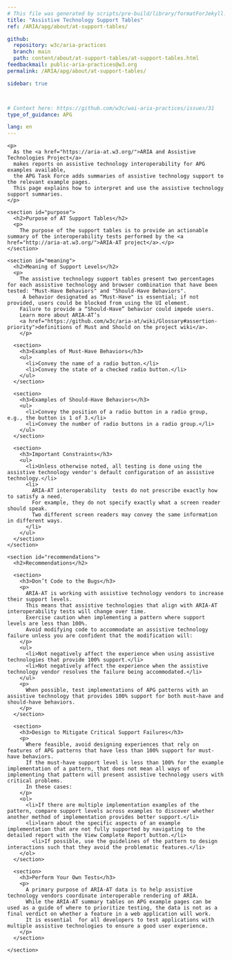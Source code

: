 ```yaml
---
# This file was generated by scripts/pre-build/library/formatForJekyll.js
title: "Assistive Technology Support Tables"
ref: /ARIA/apg/about/at-support-tables/

github:
  repository: w3c/aria-practices
  branch: main
  path: content/about/at-support-tables/at-support-tables.html
feedbackmail: public-aria-practices@w3.org
permalink: /ARIA/apg/about/at-support-tables/

sidebar: true



# Context here: https://github.com/w3c/wai-aria-practices/issues/31
type_of_guidance: APG

lang: en
---
```

<meta charset="UTF-8" />
<meta content="width=device-width, initial-scale=1.0" name="viewport" />
<title>AT Support Tables</title>

<script src="../../../../content-assets/wai-aria-practices/shared/js/highlight.pack.js"></script>
<script src="../../../../content-assets/wai-aria-practices/shared/js/app.js"></script>


<link 
  rel="stylesheet"
  href="{{ '/content-assets/wai-aria-practices/styles.css' | relative_url }}"
>
<!-- Code highlighting styles -->
<link 
  rel="stylesheet"
  href="{{ '/content-assets/wai-aria-practices/shared/css/github.css' | relative_url }}"
>

<script>
const addBodyClass = undefined;
const enableSidebar = true;
if (addBodyClass) document.body.classList.add(addBodyClass);
if (enableSidebar) document.body.classList.add('has-sidebar');
</script>
    

<script>
    const parentPage = window.location.pathname.match(
      /\/(patterns|practices|about)\//
    )?.[1];
    if (parentPage) {
      const parentHref = 'a[href*="' + parentPage + '"]';
      document.querySelector(parentHref).classList.add('active');
    }
  </script>
<div>

  <div>
    
    <p>
      As the <a href="https://aria-at.w3.org/">ARIA and Assistive Technologies Project</a>
      makes reports on assistive technology interoperability for APG examples available,
      the APG Task Force adds summaries of assistive technology support to the relevant example pages.
      This page explains how to interpret and use the assistive technology support summaries.
    </p>

    <section id="purpose">
      <h2>Purpose of AT Support Tables</h2>
      <p>
        The purpose of the support tables is to provide an actionable summary of the interoperability tests performed by the <a href="http://aria-at.w3.org/">ARIA-AT project</a>.</p>
    </section>

    <section id="meaning">
      <h2>Meaning of Support Levels</h2>
      <p>
        The assistive technology support tables present two percentages for each assistive technology and browser combination that have been tested: "Must-Have Behaviors" and "Should-Have Behaviors".
         A behavior designated as “Must-Have" is essential; if not provided, users could be blocked from using the UI element.
        Failure to provide a “Should-Have” behavior could impede users.
        Learn more about ARIA-AT’s
        <a href="https://github.com/w3c/aria-at/wiki/Glossary#assertion-priority">definitions of Must and Should on the project wiki</a>.
        </p>

      <section>
        <h3>Examples of Must-Have Behaviors</h3>
        <ul>
          <li>Convey the name of a radio button.</li>
          <li>Convey the state of a checked radio button.</li>
        </ul>
      </section>

      <section>
        <h3>Examples of Should-Have Behaviors</h3>
        <ul>
          <li>Convey the position of a radio button in a radio group, e.g., the button is 1 of 3.</li>
          <li>Convey the number of radio buttons in a radio group.</li>
        </ul>
      </section>

      <section>
        <h3>Important Constraints</h3>
        <ul>
          <li>Unless otherwise noted, all testing is done using the assistive technology vendor's default configuration of an assistive technology.</li>
          <li>
            ARIA-AT interoperability  tests do not prescribe exactly how to satisfy a need.
            For example, they do not specify exactly what a screen reader should speak.
            Two different screen readers may convey the same information in different ways.
          </li>
        </ul>
      </section>
    </section>

    <section id="recommendations">
      <h2>Recommendations</h2>

      <section>
        <h3>Don’t Code to the Bugs</h3>
        <p>
          ARIA-AT is working with assistive technology vendors to increase their support levels.
          This means that assistive technologies that align with ARIA-AT interoperability tests will change over time.
          Exercise caution when implementing a pattern where support levels are less than 100%.
          Avoid modifying code to accommodate an assistive technology failure unless you are confident that the modification will:
        </p>
        <ul>
          <li>Not negatively affect the experience when using assistive technologies that provide 100% support.</li>
          <li>Not negatively affect the experience when the assistive technology vendor resolves the failure being accommodated.</li>
        </ul>
        <p>
          When possible, test implementations of APG patterns with an assistive technology that provides 100% support for both must-have and should-have behaviors.
        </p>
      </section>

      <section>
        <h3>Design to Mitigate Critical Support Failures</h3>
        <p>
          Where feasible, avoid designing experiences that rely on features of APG patterns that have less than 100% support for must-have behaviors.
          If the must-have support level is less than 100% for the example implementation of a pattern, that does not mean all ways of implementing that pattern will present assistive technology users with critical problems.
          In these cases:
        </p>
        <ol>
          <li>If there are multiple implementation examples of the pattern, compare support levels across examples to discover whether another method of implementation provides better support.</li>
          <li>learn about the specific aspects of an example implementation that are not fully supported by navigating to the detailed report with the View Complete Report button.</li>
            <li>If possible, use the guidelines of the pattern to design interactions such that they avoid the problematic features.</li>
        </ol>
      </section>

      <section>
        <h3>Perform Your Own Tests</h3>
        <p>
          A primary purpose of ARIA-AT data is to help assistive technology vendors coordinate interoperable rendering of ARIA.
          While the ARIA-AT summary tables on APG example pages can be used as a guide of where to prioritize testing, the data is not as a final verdict on whether a feature in a web application will work.
          It is essential  for all developers to test applications with multiple assistive technologies to ensure a good user experience.
        </p>
      </section>

    </section>


  </div>

</div>
<script
  src="{{ '/content-assets/wai-aria-practices/shared/js/skipto.js' | relative_url }}"
  data-skipto="colorTheme:aria; displayOption:popup; containerElement:div"
></script>

